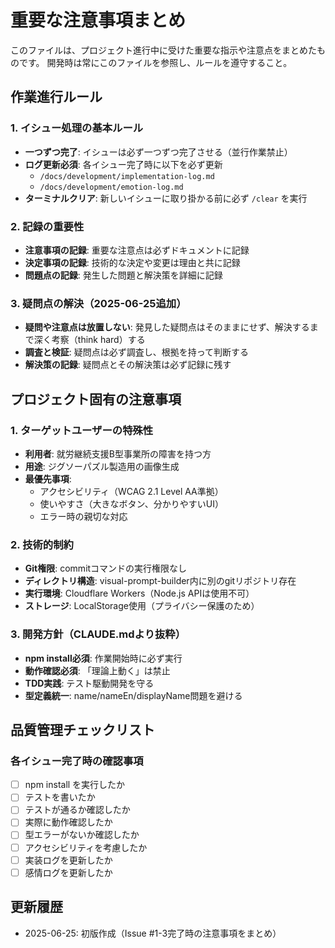 # 重要な注意事項まとめ

このファイルは、プロジェクト進行中に受けた重要な指示や注意点をまとめたものです。
開発時は常にこのファイルを参照し、ルールを遵守すること。

## 作業進行ルール

### 1. イシュー処理の基本ルール
- **一つずつ完了**: イシューは必ず一つずつ完了させる（並行作業禁止）
- **ログ更新必須**: 各イシュー完了時に以下を必ず更新
  - `/docs/development/implementation-log.md`
  - `/docs/development/emotion-log.md`
- **ターミナルクリア**: 新しいイシューに取り掛かる前に必ず `/clear` を実行

### 2. 記録の重要性
- **注意事項の記録**: 重要な注意点は必ずドキュメントに記録
- **決定事項の記録**: 技術的な決定や変更は理由と共に記録
- **問題点の記録**: 発生した問題と解決策を詳細に記録

### 3. 疑問点の解決（2025-06-25追加）
- **疑問や注意点は放置しない**: 発見した疑問点はそのままにせず、解決するまで深く考察（think hard）する
- **調査と検証**: 疑問点は必ず調査し、根拠を持って判断する
- **解決策の記録**: 疑問点とその解決策は必ず記録に残す

## プロジェクト固有の注意事項

### 1. ターゲットユーザーの特殊性
- **利用者**: 就労継続支援B型事業所の障害を持つ方
- **用途**: ジグソーパズル製造用の画像生成
- **最優先事項**: 
  - アクセシビリティ（WCAG 2.1 Level AA準拠）
  - 使いやすさ（大きなボタン、分かりやすいUI）
  - エラー時の親切な対応

### 2. 技術的制約
- **Git権限**: commitコマンドの実行権限なし
- **ディレクトリ構造**: visual-prompt-builder内に別のgitリポジトリ存在
- **実行環境**: Cloudflare Workers（Node.js APIは使用不可）
- **ストレージ**: LocalStorage使用（プライバシー保護のため）

### 3. 開発方針（CLAUDE.mdより抜粋）
- **npm install必須**: 作業開始時に必ず実行
- **動作確認必須**: 「理論上動く」は禁止
- **TDD実践**: テスト駆動開発を守る
- **型定義統一**: name/nameEn/displayName問題を避ける

## 品質管理チェックリスト

### 各イシュー完了時の確認事項
- [ ] npm install を実行したか
- [ ] テストを書いたか
- [ ] テストが通るか確認したか
- [ ] 実際に動作確認したか
- [ ] 型エラーがないか確認したか
- [ ] アクセシビリティを考慮したか
- [ ] 実装ログを更新したか
- [ ] 感情ログを更新したか

## 更新履歴
- 2025-06-25: 初版作成（Issue #1-3完了時の注意事項をまとめ）